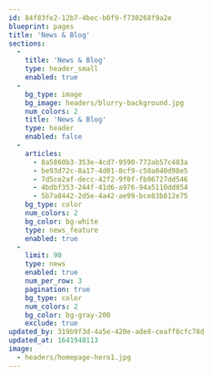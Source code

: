 ```yaml
---
id: 84f83fe2-12b7-4bec-b0f9-f730268f9a2e
blueprint: pages
title: 'News & Blog'
sections:
  -
    title: 'News & Blog'
    type: header_small
    enabled: true
  -
    bg_type: image
    bg_image: headers/blurry-background.jpg
    num_colors: 2
    title: 'News & Blog'
    type: header
    enabled: false
  -
    articles:
      - 8a5860b3-353e-4cd7-9590-772ab57c483a
      - be93d72c-8a17-4d01-8cf9-c50a040d98e5
      - 7d5ce2af-decc-42f2-9f0f-fb06727dd546
      - 4bdbf353-244f-41d6-a976-94a5110dd854
      - 5b7a8442-2d5e-4a42-ae99-bce83b812e75
    bg_type: color
    num_colors: 2
    bg_color: bg-white
    type: news_feature
    enabled: true
  -
    limit: 90
    type: news
    enabled: true
    num_per_row: 3
    pagination: true
    bg_type: color
    num_colors: 2
    bg_color: bg-gray-200
    exclude: true
updated_by: 319b9f3d-4a5e-420e-ade8-ceaff8cfc78d
updated_at: 1641948113
image:
  - headers/homepage-hero1.jpg
---
```

